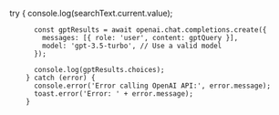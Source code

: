 try {
          console.log(searchText.current.value);
      
         
      
          const gptResults = await openai.chat.completions.create({
            messages: [{ role: 'user', content: gptQuery }],
            model: 'gpt-3.5-turbo', // Use a valid model
          });
      
          console.log(gptResults.choices);
        } catch (error) {
          console.error('Error calling OpenAI API:', error.message);
          toast.error('Error: ' + error.message);
        }
